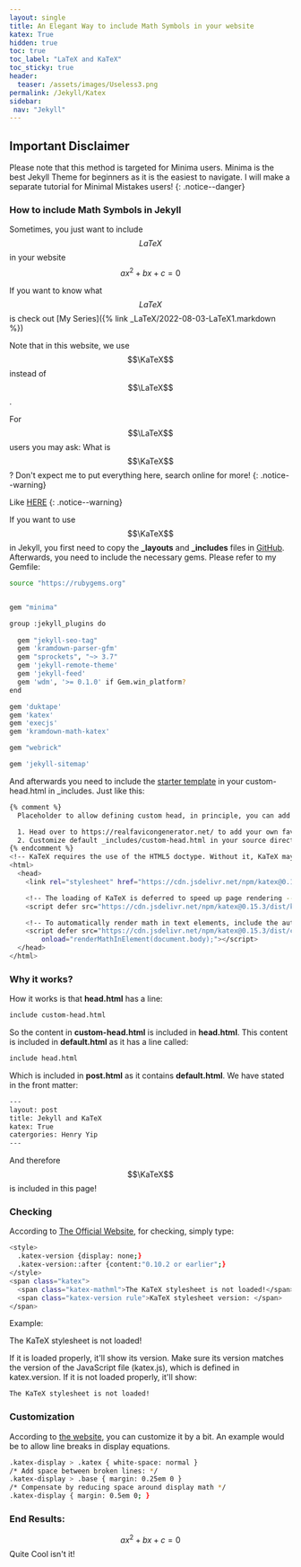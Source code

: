 ```yaml
---
layout: single
title: An Elegant Way to include Math Symbols in your website
katex: True
hidden: true
toc: true
toc_label: "LaTeX and KaTeX"
toc_sticky: true
header:
  teaser: /assets/images/Useless3.png
permalink: /Jekyll/Katex
sidebar:
 nav: "Jekyll"
---
```

## Important Disclaimer
Please note that this method is targeted for Minima users. Minima is the best Jekyll Theme for beginners as it is the easiest to navigate. I will make a separate tutorial for Minimal Mistakes users!
{: .notice--danger}

### How to include Math Symbols in Jekyll
Sometimes, you just want to include $$LaTeX$$ in your website
$$ax^2+bx+c=0$$

If you want to know what $$LaTeX$$ is check out [My Series]({% link _LaTeX/2022-08-03-LaTeX1.markdown %})

Note that in this website, we use $$\KaTeX$$ instead of $$\LaTeX$$. 

For $$\LaTeX$$ users you may ask: What is $$\KaTeX$$? Don't expect me to put everything here, search online for more!
{: .notice--warning}

Like [HERE](https://katex.org/)
{: .notice--warning}



If you want to use $$\KaTeX$$ in Jekyll, you first need to copy the **_layouts** and **_includes** files in [GitHub](https://github.com/jekyll/minima). Afterwards, you need to include the necessary gems. Please refer to my Gemfile:

```bash
source "https://rubygems.org"


gem "minima"

group :jekyll_plugins do
  
  gem "jekyll-seo-tag"
  gem 'kramdown-parser-gfm'
  gem "sprockets", "~> 3.7" 
  gem 'jekyll-remote-theme'
  gem 'jekyll-feed'
  gem 'wdm', '>= 0.1.0' if Gem.win_platform?
end

gem 'duktape'
gem 'katex'
gem 'execjs'
gem 'kramdown-math-katex' 

gem "webrick"

gem 'jekyll-sitemap'
```
And afterwards you need to include the [starter template](https://katex.org/docs/browser.html) in your custom-head.html in _includes. Just like this:
```bash
{% comment %}
  Placeholder to allow defining custom head, in principle, you can add anything here, e.g. favicons:

  1. Head over to https://realfavicongenerator.net/ to add your own favicons.
  2. Customize default _includes/custom-head.html in your source directory and insert the given code snippet.
{% endcomment %}
<!-- KaTeX requires the use of the HTML5 doctype. Without it, KaTeX may not render properly -->
<html>
  <head>
    <link rel="stylesheet" href="https://cdn.jsdelivr.net/npm/katex@0.15.3/dist/katex.min.css" integrity="sha384-KiWOvVjnN8qwAZbuQyWDIbfCLFhLXNETzBQjA/92pIowpC0d2O3nppDGQVgwd2nB" crossorigin="anonymous">

    <!-- The loading of KaTeX is deferred to speed up page rendering -->
    <script defer src="https://cdn.jsdelivr.net/npm/katex@0.15.3/dist/katex.min.js" integrity="sha384-0fdwu/T/EQMsQlrHCCHoH10pkPLlKA1jL5dFyUOvB3lfeT2540/2g6YgSi2BL14p" crossorigin="anonymous"></script>

    <!-- To automatically render math in text elements, include the auto-render extension: -->
    <script defer src="https://cdn.jsdelivr.net/npm/katex@0.15.3/dist/contrib/auto-render.min.js" integrity="sha384-+XBljXPPiv+OzfbB3cVmLHf4hdUFHlWNZN5spNQ7rmHTXpd7WvJum6fIACpNNfIR" crossorigin="anonymous"
        onload="renderMathInElement(document.body);"></script>
  </head>
</html>
```
### Why it works?
How it works is that **head.html** has a line:
```bash 
include custom-head.html
```

So the content in **custom-head.html** is included in **head.html**. This content is included in **default.html** as it has a line called:

```bash
include head.html 
```
Which is included in **post.html** as it contains **default.html**. We have stated in the front matter:

```bash
---
layout: post
title: Jekyll and KaTeX
katex: True
catergories: Henry Yip
---
```
And therefore $$\KaTeX$$ is included in this page!

### Checking
According to [The Official Website](https://katex.org/docs/issues.html), for checking, simply type:
```bash
<style>
  .katex-version {display: none;}
  .katex-version::after {content:"0.10.2 or earlier";}
</style>
<span class="katex">
  <span class="katex-mathml">The KaTeX stylesheet is not loaded!</span>
  <span class="katex-version rule">KaTeX stylesheet version: </span>
</span>
```
Example:
<style>
  .katex-version {display: none;}
  .katex-version::after {content:"0.10.2 or earlier";}
</style>
<span class="katex">
  <span class="katex-mathml">The KaTeX stylesheet is not loaded!</span>
  <span class="katex-version rule">KaTeX stylesheet version: </span>
</span>

If it is loaded properly, it'll show its version. Make sure its version matches the version of the JavaScript file (katex.js), which is defined in katex.version. If it is not loaded properly, it'll show:

```bash
The KaTeX stylesheet is not loaded!
```
### Customization
According to [the website](https://katex.org/docs/issues.html), you can customize it by a bit. An example would be to allow line breaks in display equations.
```bash
.katex-display > .katex { white-space: normal }
/* Add space between broken lines: */
.katex-display > .base { margin: 0.25em 0 }
/* Compensate by reducing space around display math */
.katex-display { margin: 0.5em 0; }
```

### End Results:
$$ax^2+bx+c=0$$
Quite Cool isn't it!

